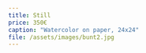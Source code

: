 ```yaml
---
title: Still
price: 350€
caption: "Watercolor on paper, 24x24"
file: /assets/images/bunt2.jpg
---
```

